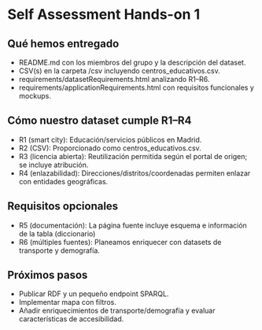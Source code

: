 # Self Assessment Hands-on 1

## Qué hemos entregado
- README.md con los miembros del grupo y la descripción del dataset.
- CSV(s) en la carpeta /csv incluyendo centros_educativos.csv.
- requirements/datasetRequirements.html analizando R1–R6.
- requirements/applicationRequirements.html con requisitos funcionales y mockups.

## Cómo nuestro dataset cumple R1–R4
- R1 (smart city): Educación/servicios públicos en Madrid.
- R2 (CSV): Proporcionado como centros_educativos.csv.
- R3 (licencia abierta): Reutilización permitida según el portal de origen; se incluye atribución.
- R4 (enlazabilidad): Direcciones/distritos/coordenadas permiten enlazar con entidades geográficas.

## Requisitos opcionales
- R5 (documentación): La página fuente incluye esquema e información de la tabla (diccionario)
- R6 (múltiples fuentes): Planeamos enriquecer con datasets de transporte y demografía.

## Próximos pasos
- Publicar RDF y un pequeño endpoint SPARQL.
- Implementar mapa con filtros.
- Añadir enriquecimientos de transporte/demografía y evaluar características de accesibilidad.